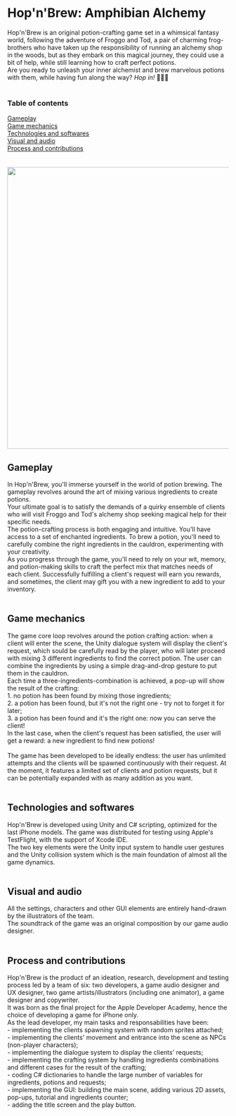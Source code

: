 <h1>Hop'n'Brew: Amphibian Alchemy</h1>

Hop'n'Brew is an original potion-crafting game set in a whimsical fantasy world, following the adventure of Froggo and Tod, a pair of charming frog-brothers who have taken up the responsibility of running an alchemy shop in the woods, but as they embark on this magical journey, they could use a bit of help, while still learning how to craft perfect potions.<br>Are you ready to unleash your inner alchemist and brew marvelous potions with them, while having fun along the way? <i>Hop in!</i> 🐸🍵✨
</br></br>
<h3>Table of contents</h3>
<a href="https://github.com/gperretta/hop-n-brew/blob/main/README.md#gameplay">Gameplay</a></br>
<a href="https://github.com/gperretta/hop-n-brew/blob/main/README.md#game-mechanics">Game mechanics</a></br>
<a href="https://github.com/gperretta/hop-n-brew/blob/main/README.md#technologies-and-softwares">Technologies and softwares</a></br>
<a href="https://github.com/gperretta/hop-n-brew/blob/main/README.md#visual-and-audio">Visual and audio</a></br>
<a href="https://github.com/gperretta/hop-n-brew/blob/main/README.md#process-and-contributions">Process and contributions</a></br>
<br/><br/>

<div align="center">
  <img src="https://github.com/gperretta/hop-n-brew/assets/113616815/c8bd521a-c7c7-4c24-9d06-65cd2a8dcc8c" width="640">
</div>

<h2>Gameplay</h2>
In Hop'n'Brew, you'll immerse yourself in the world of potion brewing. The gameplay revolves around the art of mixing various ingredients to create potions. <br>Your ultimate goal is to satisfy the demands of a quirky ensemble of clients who will visit Froggo and Tod's alchemy shop seeking magical help for their specific needs.
<br>The potion-crafting process is both engaging and intuitive. You'll have access to a set of enchanted ingredients. To brew a potion, you'll need to carefully combine the right ingredients in the cauldron, experimenting with your creativity. 
<br>As you progress through the game, you'll need to rely on your wit, memory, and potion-making skills to craft the perfect mix that matches needs of each client. Successfully fulfilling a client's request will earn you rewards, and sometimes, the client may gift you with a new ingredient to add to your inventory.
<br></br>
<h2>Game mechanics</h2>
The game core loop revolves around the potion crafting action: when a client will enter the scene, the Unity dialogue system will display the client's request, which sould be carefully read by the player, who will later proceed with mixing 3 different ingredients to find the correct potion. The user can combine the ingredients by using a simple drag-and-drop gesture to put them in the cauldron. <br>Each time a three-ingredients-combination is achieved, a pop-up will show the result of the crafting:<br>
1. no potion has been found by mixing those ingredients;<br>
2. a potion has been found, but it's not the right one - try not to forget it for later;<br>
3. a potion has been found and it's the right one: now you can serve the client!<br>
In the last case, when the client's request has been satisfied, the user will get a reward: a new ingredient to find new potions!
<br><br>The game has been developed to be ideally endless: the user has unlimited attempts and the clients will be spawned continuously with their request. At the moment, it features a limited set of clients and potion requests, but it can be potentially expanded with as many addition as you want.
<br></br>
<h2>Technologies and softwares</h2>
Hop'n'Brew is developed using Unity and C# scripting, optimized for the last iPhone models. The game was distributed for testing using Apple's TestFlight, with the support of Xcode IDE. <br>The two key elements were the Unity input system to handle user gestures and the Unity collision system which is the main foundation of almost all the game dynamics.
<br></br>
<h2>Visual and audio</h2>
All the settings, characters and other GUI elements are entirely hand-drawn by the illustrators of the team.<br>The soundtrack of the game was an original composition by our game audio designer.
<br></br>
<h2>Process and contributions</h2>
Hop'n'Brew is the product of an ideation, research, development and testing process led by a team of six: two developers, a game audio designer and UX designer, two game artists/illustrators (including one animator), a game designer and copywriter. <br>It was born as the final project for the Apple Developer Academy, hence the choice of developing a game for iPhone only.
<br>As the lead developer, my main tasks and responsabilities have been:<br>
- implementing the clients spawning system with random sprites attached;<br>
- implementing the clients' movement and entrance into the scene as NPCs (non-player characters);<br>
- implementing the dialogue system to display the clients' requests;<br>
- implementing the crafting system by handling ingredients combinations and different cases for the result of the crafting;<br>
- coding C# dictionaries to handle the large number of variables for ingredients, potions and requests;<br>
- implementing the GUI: building the main scene, adding various 2D assets, pop-ups, tutorial and ingredients counter;<br>
- adding the title screen and the play button.
